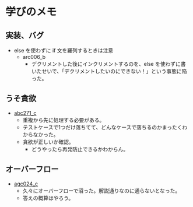 # 学びのメモ

## 実装、バグ
- else を使わずに if 文を羅列するときは注意
    - arc006_b
        - デクリメントした後にインクリメントするのを、else を使わずに書いたせいで、「デクリメントしたいのにできない！」という事態に陥った。

## うそ貪欲
- [abc271_c](https://atcoder.jp/contests/abc271/tasks/abc271_c)
    - 重複から先に処理する必要がある。
    - テストケースで1つだけ落ちてて、どんなケースで落ちるのかまったくわからなかった。
    - 貪欲が正しいか確認。
        - どうやったら再発防止できるかわからん。

## オーバーフロー
- [agc024_c](https://atcoder.jp/contests/agc024/tasks/agc024_c)
    - 久々にオーバーフローで沼った。解説通りなのに通らないとなった。
    - 答えの概算はやろう。